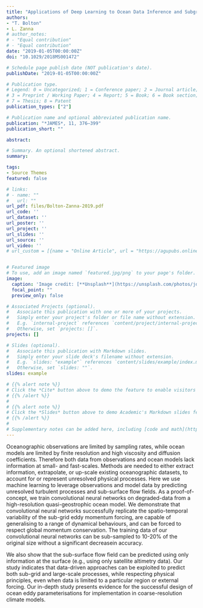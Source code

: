 ```yaml
---
title: "Applications of Deep Learning to Ocean Data Inference and Subgrid Parameterization" 
authors:
- "T. Bolton"
- L. Zanna
# author_notes:
# - "Equal contribution"
# - "Equal contribution"
date: "2019-01-05T00:00:00Z"
doi: "10.1029/2018MS001472"

# Schedule page publish date (NOT publication's date).
publishDate: "2019-01-05T00:00:00Z"

# Publication type.
# Legend: 0 = Uncategorized; 1 = Conference paper; 2 = Journal article;
# 3 = Preprint / Working Paper; 4 = Report; 5 = Book; 6 = Book section;
# 7 = Thesis; 8 = Patent
publication_types: ["2"]

# Publication name and optional abbreviated publication name.
publication: "*JAMES*, 11, 376–399"
publication_short: ""

abstract: 

# Summary. An optional shortened abstract.
summary: 

tags:
- Source Themes
featured: false

# links:
# - name: ""
#   url: ""
url_pdf: files/Bolton-Zanna-2019.pdf
url_code: ''
url_dataset: ''
url_poster: ''
url_project: ''
url_slides: ''
url_source: ''
url_video: ''
# url_custom = [{name = "Online Article", url = "https://agupubs.onlinelibrary.wiley.com/doi/10.1029/2018MS001472"},{name = "Code", url = "https://github.com/TomBolton/DeepEddy"}]


# Featured image
# To use, add an image named `featured.jpg/png` to your page's folder. 
image:
  caption: 'Image credit: [**Unsplash**](https://unsplash.com/photos/jdD8gXaTZsc)'
  focal_point: ""
  preview_only: false

# Associated Projects (optional).
#   Associate this publication with one or more of your projects.
#   Simply enter your project's folder or file name without extension.
#   E.g. `internal-project` references `content/project/internal-project/index.md`.
#   Otherwise, set `projects: []`.
projects: []

# Slides (optional).
#   Associate this publication with Markdown slides.
#   Simply enter your slide deck's filename without extension.
#   E.g. `slides: "example"` references `content/slides/example/index.md`.
#   Otherwise, set `slides: ""`.
slides: example

# {{% alert note %}}
# Click the *Cite* button above to demo the feature to enable visitors to import publication metadata into their reference management software.
# {{% /alert %}}
# 
# {{% alert note %}}
# Click the *Slides* button above to demo Academic's Markdown slides feature.
# {{% /alert %}}
# 
# Supplementary notes can be added here, including [code and math](https://sourcethemes.com/academic/docs/writing-markdown-latex/).
---
```

Oceanographic observations are limited by sampling rates, while ocean models are limited by finite resolution and high viscosity and diffusion coefficients. Therefore both data from observations and ocean models lack information at small- and fast-scales.
Methods are needed to either extract information, extrapolate, or up-scale existing oceanographic datasets, to account for or represent unresolved physical processes.
Here we use machine learning to leverage observations and model data by predicting unresolved turbulent processes and sub-surface flow fields.
As a proof-of-concept, we train convolutional neural networks on degraded-data from a high-resolution quasi-geostrophic ocean model.
We demonstrate that convolutional neural networks successfully replicate the spatio-temporal variability of the sub-grid eddy momentum forcing, are capable of generalising to a range of dynamical behaviours, and can be forced to respect global momentum conservation.
The training data of our convolutional neural networks can be sub-sampled to 10-20\% of the original size without a significant decreasein accuracy.

We also show that the sub-surface flow field can be predicted using only information at the surface (e.g., using only satellite altimetry data).
Our study indicates that data-driven approaches can be exploited to predict both sub-grid and large-scale processes, while respecting physical principles, even when data is limited to a particular region or external forcing. Our in-depth study presents evidence for the successful design of ocean eddy parameterisations for implementation in coarse-resolution climate models.